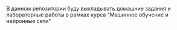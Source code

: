 В данном репозитории буду выкладывать домашние задания и лабораторные работы в рамках курса "Машинное обучение и нейронные сети"
